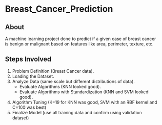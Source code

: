 # Breast_Cancer_Prediction

## About 
A machine learning project done to predict if a given case of breast cancer is benign or malignant based on features like area, perimeter, texture, etc. 

## Steps Involved
1. Problem Definition (Breast Cancer data).
2. Loading the Dataset.
3. Analyze Data (same scale but different distributions of data).
    * Evaluate Algorithms (KNN looked good).
    * Evaluate Algorithms with Standardization (KNN and SVM looked good).
4. Algorithm Tuning (K=19 for KNN was good, SVM with an RBF kernel and C=100 was best) 
5. Finalize Model (use all training data and confirm using validation dataset)
